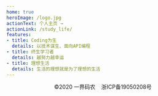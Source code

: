 ```yaml
---
home: true
heroImage: /logo.jpg
actionText: 个人主页 →
actionLink: /study_life/
features:
- title: Coding为生
  details: 以技术谋生、面向API编程
- title: 终生学习者
  details: 越努力越幸运
- title: 理想生活
  details: 生活的理想就是为了理想的生活
---
```


<p style="text-align: center;">©2020 一界码农 &nbsp;&nbsp;&nbsp;<a target="_blank" href="http://www.beian.miit.gov.cn" style="text-decoration: none; color: inherit;">浙ICP备19050208号</a></p>